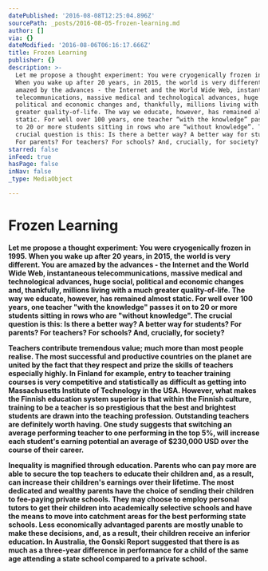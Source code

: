 ```yaml
---
datePublished: '2016-08-08T12:25:04.896Z'
sourcePath: _posts/2016-08-05-frozen-learning.md
author: []
via: {}
dateModified: '2016-08-06T06:16:17.666Z'
title: Frozen Learning
publisher: {}
description: >-
  Let me propose a thought experiment: You were cryogenically frozen in 1995.
  When you wake up after 20 years, in 2015, the world is very different. You are
  amazed by the advances - the Internet and the World Wide Web, instantaneous
  telecommunications, massive medical and technological advances, huge social,
  political and economic changes and, thankfully, millions living with a much
  greater quality-of-life. The way we educate, however, has remained almost
  static. For well over 100 years, one teacher “with the knowledge” passes it on
  to 20 or more students sitting in rows who are “without knowledge”. The
  crucial question is this: Is there a better way? A better way for students?
  For parents? For teachers? For schools? And, crucially, for society?
starred: false
inFeed: true
hasPage: false
inNav: false
_type: MediaObject

---
```

# Frozen Learning

**Let me propose a thought experiment: You were cryogenically frozen in 1995\. When you wake up after 20 years, in 2015, the world is very different. You are amazed by the advances - the Internet and the World Wide Web, instantaneous telecommunications, massive medical and technological advances, huge social, political and economic changes and, thankfully, millions living with a much greater quality-of-life. The way we educate, however, has remained almost static. For well over 100 years, one teacher "with the knowledge" passes it on to 20 or more students sitting in rows who are "without knowledge". The crucial question is this: Is there a better way? A better way for students? For parents? For teachers? For schools? And, crucially, for society?**

**Teachers contribute tremendous value; much more than most people realise. The most successful and productive countries on the planet are united by the fact that they respect and prize the skills of teachers especially highly. In Finland for example, entry to teacher training courses is very competitive and statistically as difficult as getting into Massachusetts Institute of Technology in the USA. However, what makes the Finnish education system superior is that within the Finnish culture, training to be a teacher is so prestigious that the best and brightest students are drawn into the teaching profession. Outstanding teachers are definitely worth having. One study suggests that switching an average performing teacher to one performing in the top 5%, will increase each student's earning potential an average of $230,000 USD over the course of their career.**

**Inequality is magnified through education. Parents who can pay more are able to secure the top teachers to educate their children and, as a result, can increase their children's earnings over their lifetime. The most dedicated and wealthy parents have the choice of sending their children to fee-paying private schools. They may choose to employ personal tutors to get their children into academically selective schools and have the means to move into catchment areas for the best performing state schools. Less economically advantaged parents are mostly unable to make these decisions, and, as a result, their children receive an inferior education. In Australia, the Gonski Report suggested that there is as much as a three-year difference in performance for a child of the same age attending a state school compared to a private school.**